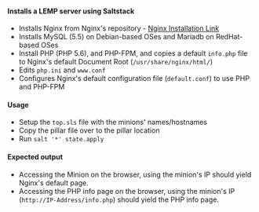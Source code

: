 #### Installs a LEMP server using Saltstack  
  
- Installs Nginx from Nginx's repository - [Nginx Installation Link](https://www.nginx.com/resources/wiki/start/topics/tutorials/install/)
- Installs MySQL (5.5) on Debian-based OSes and Mariadb on RedHat-based OSes 
- Install PHP (PHP 5.6), and PHP-FPM, and copies a default `info.php` file to Nginx's default Document Root (`/usr/share/nginx/html/`)
- Edits `php.ini` and `www.conf`
- Configures Nginx's default configuration file (`default.conf`) to use PHP and PHP-FPM  
  
#### Usage  
  
- Setup the `top.sls` file with the minions' names/hostnames
- Copy the pillar file over to the pillar location
- Run `salt '*' state.apply`  
  
#### Expected output  
  
- Accessing the Minion on the browser, using the minion's IP should yield Nginx's default page.
- Accessing the PHP info page on the browser, using the minion's IP (`http://IP-Address/info.php`) should yield the PHP info page.
